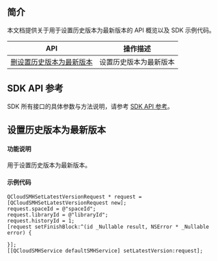 ## 简介

本文档提供关于用于设置历史版本为最新版本的 API 概览以及 SDK 示例代码。

| API                                                          | 操作描述                         |
| ------------------------------------------------------------ | -------------------------------- |
| [删设置历史版本为最新版本](https://cloud.tencent.com/document/product/1339/71104) |设置历史版本为最新版本         |

## SDK API 参考

SDK 所有接口的具体参数与方法说明，请参考 [SDK API 参考](https://smh-sdk-doc-1253960454.cos.ap-guangzhou.myqcloud.com/ios_api_doc/html/index.html)。

## 设置历史版本为最新版本

#### 功能说明

用于设置历史版本为最新版本。

#### 示例代码

```
QCloudSMHSetLatestVersionRequest * request = [QCloudSMHSetLatestVersionRequest new];
request.spaceId = @"spaceId";
request.libraryId = @"libraryId";
request.historyId = 1;
[request setFinishBlock:^(id _Nullable result, NSError * _Nullable error) {
    
}];
[[QCloudSMHService defaultSMHService] setLatestVersion:request];
```